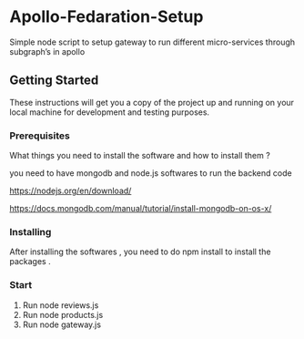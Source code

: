 # Apollo-Fedaration-Setup
Simple node script to setup gateway to run different micro-services through subgraph’s in apollo

## Getting Started

These instructions will get you a copy of the project up and running on your local machine for development and testing purposes.

### Prerequisites

What things you need to install the software and how to install them ?

you need to have mongodb and node.js softwares to run the backend code

https://nodejs.org/en/download/

https://docs.mongodb.com/manual/tutorial/install-mongodb-on-os-x/

### Installing 

After installing the softwares , you need to do npm install to install the packages .

### Start 

1. Run node reviews.js
2. Run node products.js
3. Run node gateway.js
